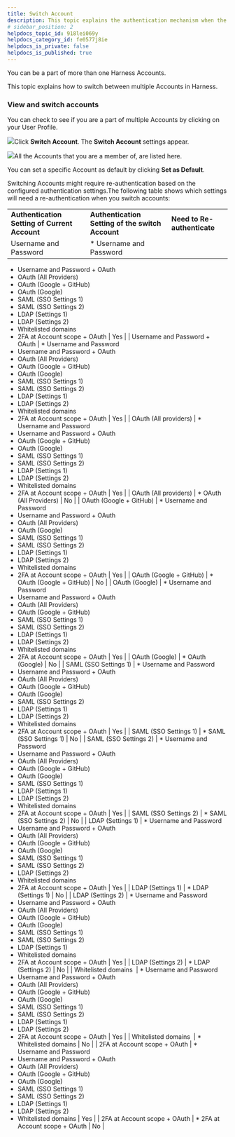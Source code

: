 ```yaml
---
title: Switch Account
description: This topic explains the authentication mechanism when the Account is switched for a user.
# sidebar_position: 2
helpdocs_topic_id: 918lei069y
helpdocs_category_id: fe0577j8ie
helpdocs_is_private: false
helpdocs_is_published: true
---
```


You can be a part of more than one Harness Accounts.

This topic explains how to switch between multiple Accounts in Harness.

### View and switch accounts

You can check to see if you are a part of multiple Accounts by clicking on your User Profile. 

![](https://files.helpdocs.io/kw8ldg1itf/articles/918lei069y/1659947223593/screenshot-2022-08-08-at-1-55-04-pm.png)Click **Switch Account**. The **Switch Account** settings appear.

![](https://files.helpdocs.io/kw8ldg1itf/articles/918lei069y/1659947371793/screenshot-2022-08-08-at-1-58-49-pm.png)All the Accounts that you are a member of, are listed here. 

You can set a specific Account as default by clicking **Set as Default**.

Switching Accounts might require re-authentication based on the configured authentication settings.The following table shows which settings will need a re-authentication when you switch accounts:



|  |  |  |
| --- | --- | --- |
| **Authentication Setting of Current Account** | **Authentication Setting of the switch Account** | **Need to Re-authenticate** |
| Username and Password | * Username and Password
* Username and Password + OAuth
* OAuth (All Providers)
* OAuth (Google + GitHub)
* OAuth (Google)
* SAML (SSO Settings 1)
* SAML (SSO Settings 2)
* LDAP (Settings 1)
* LDAP (Settings 2)
* Whitelisted domains
* 2FA at Account scope + OAuth
 | Yes |
| Username and Password + OAuth | * Username and Password
* Username and Password + OAuth
* OAuth (All Providers)
* OAuth (Google + GitHub)
* OAuth (Google)
* SAML (SSO Settings 1)
* SAML (SSO Settings 2)
* LDAP (Settings 1)
* LDAP (Settings 2)
* Whitelisted domains
* 2FA at Account scope + OAuth
 | Yes |
| OAuth (All providers) | * Username and Password
* Username and Password + OAuth
* OAuth (Google + GitHub)
* OAuth (Google)
* SAML (SSO Settings 1)
* SAML (SSO Settings 2)
* LDAP (Settings 1)
* LDAP (Settings 2)
* Whitelisted domains
* 2FA at Account scope + OAuth
 | Yes |
| OAuth (All providers) | * OAuth (All Providers)
 | No |
| OAuth (Google + GitHub) | * Username and Password
* Username and Password + OAuth
* OAuth (All Providers)
* OAuth (Google)
* SAML (SSO Settings 1)
* SAML (SSO Settings 2)
* LDAP (Settings 1)
* LDAP (Settings 2)
* Whitelisted domains
* 2FA at Account scope + OAuth
 | Yes |
| OAuth (Google + GitHub) | * OAuth (Google + GitHub)
 | No |
| OAuth (Google) | * Username and Password
* Username and Password + OAuth
* OAuth (All Providers)
* OAuth (Google + GitHub)
* SAML (SSO Settings 1)
* SAML (SSO Settings 2)
* LDAP (Settings 1)
* LDAP (Settings 2)
* Whitelisted domains
* 2FA at Account scope + OAuth
 | Yes |
| OAuth (Google) | * OAuth (Google)
 | No |
| SAML (SSO Settings 1) | * Username and Password
* Username and Password + OAuth
* OAuth (All Providers)
* OAuth (Google + GitHub)
* OAuth (Google)
* SAML (SSO Settings 2)
* LDAP (Settings 1)
* LDAP (Settings 2)
* Whitelisted domains
* 2FA at Account scope + OAuth
 | Yes |
| SAML (SSO Settings 1) | * SAML (SSO Settings 1)
 | No |
| SAML (SSO Settings 2) | * Username and Password
* Username and Password + OAuth
* OAuth (All Providers)
* OAuth (Google + GitHub)
* OAuth (Google)
* SAML (SSO Settings 1)
* LDAP (Settings 1)
* LDAP (Settings 2)
* Whitelisted domains
* 2FA at Account scope + OAuth
 | Yes |
| SAML (SSO Settings 2) | * SAML (SSO Settings 2)
 | No |
| LDAP (Settings 1) | * Username and Password
* Username and Password + OAuth
* OAuth (All Providers)
* OAuth (Google + GitHub)
* OAuth (Google)
* SAML (SSO Settings 1)
* SAML (SSO Settings 2)
* LDAP (Settings 2)
* Whitelisted domains
* 2FA at Account scope + OAuth
 | Yes |
| LDAP (Settings 1) | * LDAP (Settings 1)
 | No |
| LDAP (Settings 2) | * Username and Password
* Username and Password + OAuth
* OAuth (All Providers)
* OAuth (Google + GitHub)
* OAuth (Google)
* SAML (SSO Settings 1)
* SAML (SSO Settings 2)
* LDAP (Settings 1)
* Whitelisted domains
* 2FA at Account scope + OAuth
 | Yes |
| LDAP (Settings 2) | * LDAP (Settings 2)
 | No |
| Whitelisted domains  | * Username and Password
* Username and Password + OAuth
* OAuth (All Providers)
* OAuth (Google + GitHub)
* OAuth (Google)
* SAML (SSO Settings 1)
* SAML (SSO Settings 2)
* LDAP (Settings 1)
* LDAP (Settings 2)
* 2FA at Account scope + OAuth
 | Yes |
| Whitelisted domains  | * Whitelisted domains
 | No |
| 2FA at Account scope + OAuth | * Username and Password
* Username and Password + OAuth
* OAuth (All Providers)
* OAuth (Google + GitHub)
* OAuth (Google)
* SAML (SSO Settings 1)
* SAML (SSO Settings 2)
* LDAP (Settings 1)
* LDAP (Settings 2)
* Whitelisted domains
 | Yes |
| 2FA at Account scope + OAuth | * 2FA at Account scope + OAuth
 | No |

